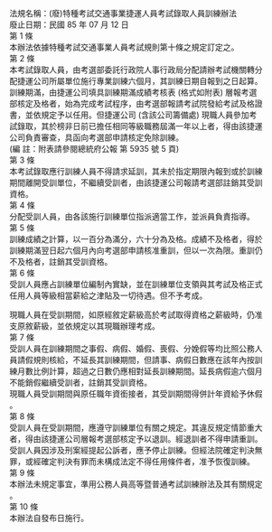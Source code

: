 法規名稱：(廢)特種考試交通事業捷運人員考試錄取人員訓練辦法  
廢止日期：民國 85 年 07 月 12 日  
第 1 條  
本辦法依據特種考試交通事業人員考試規則第十條之規定訂定之。  
第 2 條  
本考試錄取人員，由考選部委託行政院人事行政局分配請辦考試機關轉分  
配捷運公司所屬單位施行專業訓練六個月，其訓練日期自報到之日起算。  
訓練期滿，由捷運公司填具訓練期滿成績考核表 (格式如附表) 層報考選  
部核定及格者，始為完成考試程序，由考選部報請考試院發給考試及格證  
書，並依規定予以任用。但捷運公司 (含該公司籌備處) 現職人員參加考  
試錄取，其於榜非日前已擔任相同等級職務屆滿一年以上者，得由該捷運  
公司負責審查，具函向考選部申請核定免除訓練。  
(編 註：附表請參閱總統府公報 第 5935 號 5 頁)  
第 3 條  
本考試錄取應行訓練人員不得請求延訓，其未於指定期限內報到或於訓練  
期間離開受訓單位，不繼續受訓者，由該捷運公司報請考選部註銷其受訓  
資格。  
第 4 條  
分配受訓人員，由各該施行訓練單位指派適當工作，並派員負責指導。  
第 5 條  
訓練成績之計算，以一百分為滿分，六十分為及格。成績不及格者，得於  
訓練期滿翌日起六個月內向考選部申請核准重訓，但以一次為限。重訓仍  
不及格者，註銷其受訓資格。  
第 6 條  
受訓人員應占訓練單位編制內實缺，並在訓練單位支領與其考試及格正式  
任用人員等級相當薪給之津貼及一切待遇。但不予考成。  


現職人員在受訓期間，如原經敘定薪級高於考試取得資格之薪級時，仍准  
支原敘薪級，並依規定以其現職辦理考成。  
第 7 條  
受訓人員在訓練期間之事假、病假、婚假、喪假、分娩假等均比照公務人  
員請假規則核給，不延長其訓練期間，但請事、病假日數應在該年內按訓  
練月數比例計算，超過之日數仍應相對延長訓練期間。延長病假逾六個月  
不能銷假繼續受訓者，註銷其受訓資格。  
現職人員受訓期間與原任職年資銜接者，其受訓期間得併計年資給予休假  
。  
第 8 條  
受訓人員在受訓期間，應遵守訓練單位有關之規定。其違反規定情節重大  
者，得由該捷運公司層報考選部核定予以退訓。經退訓者不得申請重訓。  
受訓人員因涉及刑案經提起公訴者，應予停止訓練。但經法院確定判決無  
罪，或經確定判決有罪而未構成法定不得任用條件者，准予恢復訓練。  
第 9 條  
本辦法未規定事宜，準用公務人員高等暨普通考試訓練辦法及其有關規定  
。  
第 10 條  
本辦法自發布日施行。  


